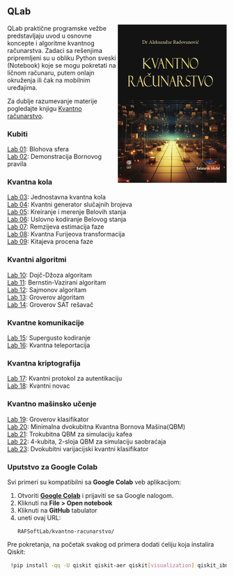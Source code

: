 ## QLab
<img src="images/KvantnoRacunarstvoCover.jpg" align="right" width="250" alt="Kvantno računarstvo">
QLab praktične programske vežbe predstavljaju uvod u osnovne koncepte i algoritme kvantnog računarstva. Zadaci sa rešenjima pripremljeni su u obliku Python sveski (Notebook) koje se mogu pokretati na ličnom računaru, putem onlajn okruženja ili čak na mobilnim uređajima.

Za dublje razumevanje materije pogledajte knjigu [Kvantno računarstvo](https://cet.rs/proizvod/kvantno-racunarstvo/).

### Kubiti
[Lab 01](Lab%2001%20-%20Bloch%20Sphere.ipynb): Blohova sfera<br>
[Lab 02](Lab%2002%20-%20Born%20Rule.ipynb): Demonstracija Bornovog pravila<br>

### Kvantna kola
[Lab 03](Lab%2003%20-%20Quantum%20Circuits.ipynb): Jednostavna kvantna kola<br>
[Lab 04](Lab%2004%20-%20QRNG.ipynb): Kvantni generator slučajnih brojeva<br>
[Lab 05](Lab%2005%20-%20Bell%20state.ipynb): Kreiranje i merenje Belovih stanja<br>
[Lab 06](Lab%2006%20-%20Conditional%20Bell%20State%20Encoding.ipynb): Uslovno kodiranje Belovog stanja<br>
[Lab 07](Lab%2007%20-%20Ramsey%20phase%20estimation.ipynb): Remzijeva estimacija faze<br>
[Lab 08](Lab%2008%20-%20Quantum%20Fourier%20Transform.ipynb): Kvantna Furijeova transformacija<br>
[Lab 09](Lab%2009%20-%20Kitaev%20Phase%20Estimation.ipynb): Kitajeva procena faze

### Kvantni algoritmi
[Lab 10](Lab%2010%20-%20Deutsch–Jozsa%20algorithm.ipynb): Dojč-Džoza algoritam<br>
[Lab 11](Lab%2011%20-%20Bernstein–Vazirani%20algorithm.ipynb): Bernstin-Vazirani algoritam<br>
[Lab 12](Lab%2012%20-%20Simons%20algorithm.ipynb): Sajmonov algoritam<br>
[Lab 13](Lab%2013%20-%20Grover%20Search%20Algorithm.ipynb): Groverov algoritam<br>
[Lab 14](Lab%2014%20-%20Grover%20SAT%20Solver.ipynb): Groverov SAT rešavač<br>

### Kvantne komunikacije
[Lab 15](Lab%2015%20-%20Superdense%20coding.ipynb): Supergusto kodiranje<br>
[Lab 16](Lab%2016%20-%20Quantum%20Teleportation.ipynb): Kvantna teleportacija<br>

### Kvantna kriptografija
[Lab 17](Lab%2017%20-%20Quantum%20authentication%20protocol.ipynb): Kvantni protokol za autentikaciju<br>
[Lab 18](Lab%2018%20-%20Quantum%20Money.ipynb): Kvantni novac

### Kvantno mašinsko učenje
[Lab 19](Lab%2019%20-%20Grover%20Classifier.ipynb): Groverov klasifikator<br>
[Lab 20](Lab%2020%20-%20Minimal%202-qubit%20QBM.ipynb): Minimalna dvokubitna Kvantna Bornova Mašina(QBM)<br>
[Lab 21](Lab%2021%20-%203-qubit%20QBM.ipynb): Trokubitna QBM za simulaciju kafea<br>
[Lab 22](Lab%2022%20-%204-qubit%202-layer%20QBM.ipynb): 4-kubita, 2-sloja QBM za simulaciju saobraćaja<br>
[Lab 23](Lab%2023%20-%202-Qubit%20VQC%20Classifier.ipynb): Dvokubitni varijacijski kvantni klasifikator

### Uputstvo za Google Colab 

Svi primeri su kompatibilni sa **Google Colab** veb aplikacijom:

1. Otvoriti **[Google Colab](https://colab.google.com/)** i prijaviti se sa Google nalogom.
1. Kliknuti na **File > Open notebook**
2. Kliknuti na **GitHub** tabulator
3. uneti ovaj URL:
   ```
   RAFSoftLab/kvantno-racunarstvo/
   ```

Pre pokretanja, na početak svakog od primera dodati ćeliju koja instalira Qiskit:

```bash
 !pip install -qq -U qiskit qiskit-aer qiskit[visualization] qiskit_ibm_runtime
```
